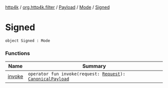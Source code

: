 [http4k](../../../../index.md) / [org.http4k.filter](../../../index.md) / [Payload](../../index.md) / [Mode](../index.md) / [Signed](./index.md)

# Signed

`object Signed : Mode`

### Functions

| Name | Summary |
|---|---|
| [invoke](invoke.md) | `operator fun invoke(request: `[`Request`](../../../../org.http4k.core/-request/index.md)`): `[`CanonicalPayload`](../../../-canonical-payload/index.md) |
